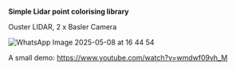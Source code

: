 **Simple Lidar point colorising library** 

Ouster LIDAR, 2 x Basler Camera

![WhatsApp Image 2025-05-08 at 16 44 54](https://github.com/user-attachments/assets/2e5d4026-5cd1-4218-92c9-9ae7b85e9a2a)

A small demo:
  https://www.youtube.com/watch?v=wmdwf09vh_M
